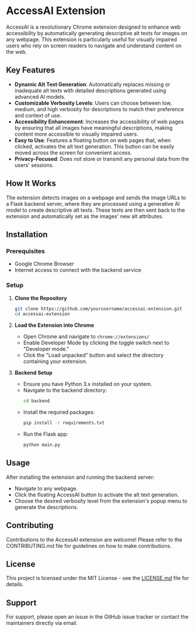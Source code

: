 # AccessAI Extension

AccessAI is a revolutionary Chrome extension designed to enhance web accessibility by automatically generating descriptive alt texts for images on any webpage. This extension is particularly useful for visually impaired users who rely on screen readers to navigate and understand content on the web.

## Key Features

- **Dynamic Alt Text Generation**: Automatically replaces missing or inadequate alt texts with detailed descriptions generated using advanced AI models.
- **Customizable Verbosity Levels**: Users can choose between low, medium, and high verbosity for descriptions to match their preference and context of use.
- **Accessibility Enhancement**: Increases the accessibility of web pages by ensuring that all images have meaningful descriptions, making content more accessible to visually impaired users.
- **Easy to Use**: Features a floating button on web pages that, when clicked, activates the alt text generation. This button can be easily moved across the screen for convenient access.
- **Privacy-Focused**: Does not store or transmit any personal data from the users' sessions.

## How It Works

The extension detects images on a webpage and sends the image URLs to a Flask backend server, where they are processed using a generative AI model to create descriptive alt texts. These texts are then sent back to the extension and automatically set as the images' new alt attributes.

## Installation

### Prerequisites

- Google Chrome Browser
- Internet access to connect with the backend service

### Setup

1. **Clone the Repository**
   ```bash
   git clone https://github.com/yourusername/accessai-extension.git
   cd accessai-extension
   ```

2. **Load the Extension into Chrome**
   - Open Chrome and navigate to `chrome://extensions/`
   - Enable Developer Mode by clicking the toggle switch next to "Developer mode."
   - Click the "Load unpacked" button and select the directory containing your extension.

3. **Backend Setup**
   - Ensure you have Python 3.x installed on your system.
   - Navigate to the backend directory:
     ```bash
     cd backend
     ```
   - Install the required packages:
     ```bash
     pip install -r requirements.txt
     ```
   - Run the Flask app:
     ```bash
     python main.py
     ```

## Usage

After installing the extension and running the backend server:
- Navigate to any webpage.
- Click the floating AccessAI button to activate the alt text generation.
- Choose the desired verbosity level from the extension's popup menu to generate the descriptions.

## Contributing

Contributions to the AccessAI extension are welcome! Please refer to the CONTRIBUTING.md file for guidelines on how to make contributions.

## License

This project is licensed under the MIT License - see the [LICENSE.md](LICENSE) file for details.

## Support

For support, please open an issue in the GitHub issue tracker or contact the maintainers directly via email.